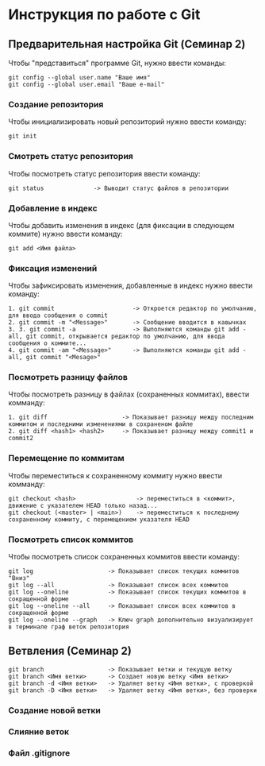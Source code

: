 # **Инструкция по работе с Git**

## Предварительная настройка Git (Семинар 2)

Чтобы "представиться" программе Git, нужно ввести команды:

    git config --global user.name "Ваше имя"
    git config --global user.email "Ваше e-mail"

### Создание репозитория

Чтобы инициализировать новый репозиторий нужно ввести команду:

    git init

### Смотреть статус репозитория

Чтобы посмотреть статус репозитория ввести команду:

    git status              -> Выводит статус файлов в репозитории

### Добавление в индекс

Чтобы добавить изменения в индекс (для фиксации в следующем коммите) нужно
ввести команду:

    git add <Имя файла>

### Фиксация изменений

Чтобы зафиксировать изменения, добавленные в индекс нужно ввести команду:

    1. git commit                      -> Откроется редактор по умолчанию, для ввода сообщения о commit  
    2. git commit -m "<Message>"       -> Сообщение вводится в кавычках
    3. 3. git commit -a                -> Выполняются команды git add -all, git commit, открывается редактор по умолчанию, для ввода сообщения о коммите...
    4. git commit -am "<Message>"      -> Выполняются команды git add -all, git commit "<Mesage>"

### Посмотреть разницу файлов

Чтобы посмотреть разницу в файлах (сохраненных коммитах), ввести комманду:

    1. git diff                     -> Показывает разницу между последним коммитом и последними изменениями в сохраненом файле
    2. git diff <hash1> <hash2>     -> Показывает разницу между commit1 и commit2

### Перемещение по коммитам

Чтобы переместиться к сохраненному коммиту нужно ввести комманду:

    git checkout <hash>                 -> переместиться в <коммит>, движение с указателем HEAD только назад...
    git checkout (<master> | <main>)    -> переместиться к последнему сохраненному коммиту, с перемещением указателя HEAD

### Посмотреть список коммитов

Чтобы посмотреть список сохраненных коммитов ввести команду:

    git log                     -> Показывает список текущих коммитов "Вниз"
    git log --all               -> Показывает список всех коммитов
    git log --oneline           -> Показывает список текущих коммитов в сокращенной форме
    git log --oneline --all     -> Показывает список всех коммитов в сокращенной форме
    git log --oneline --graph   -> Ключ graph дополнительно визуализирует в терминале граф веток репозитория

## Ветвления (Семинар 2)

    git branch                  -> Показывает ветки и текущую ветку
    git branch <Имя ветки>      -> Создает новую ветку <Имя ветки>
    git branch -d <Имя ветки>   -> Удаляет ветку <Имя ветки>, с проверкой
    git branch -D <Имя ветки>   -> Удаляет ветку <Имя ветки>, без проверки

### Создание новой ветки

### Слияние веток

### Файл .gitignore
